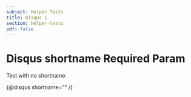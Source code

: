 ```yaml
---
subject: Helper Tests
title: Disqus 1
section: helper-tests
pdf: false
---  
```


# Disqus shortname Required Param

Test with no shortname.

{@disqus shortname="" /}